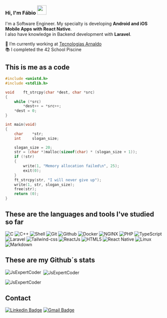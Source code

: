 ### Hi, I'm Fábio <img src="https://media.giphy.com/media/hvRJCLFzcasrR4ia7z/giphy.gif" width="30" >

I'm a Software Engineer. My specialty is developing **Android and iOS Mobile Apps with React Native**. <br>
I also have knowledge in Backend development with **Laravel**.

 🔭 I’m currently working at [Tecnologias Arnaldo](https://tecnologiasarnaldo.com/)
 <br>
 📚 I completed the 42 School Piscine<br>

## This is me as a code
```c
#include <unistd.h>
#include <stdlib.h>

void	ft_strcpy(char *dest, char *src)
{
	while (*src)
		*dest++ = *src++;
	*dest = 0;
}

int	main(void)
{
	char	*str;
	int		slogan_size;

	slogan_size = 20;
	str = (char *)malloc(sizeof(char) * (slogan_size + 1));
	if (!str)
	{
		write(1, "Memory allocation failed\n", 25);
		exit(0);
	}
	ft_strcpy(str, "I will never give up");
	write(1, str, slogan_size);
	free(str);
	return (0);
}
```

## These are the languages and tools I've studied so far
![C](https://img.shields.io/badge/c-0D1117.svg?style=for-the-badge&logo=c&logoColor=3893F5)
![C++](https://img.shields.io/badge/c++-0D1117.svg?style=for-the-badge&logo=c%2B%2B&logoColor=9445FC)
![Shell](https://img.shields.io/badge/shell-0D1117.svg?style=for-the-badge&logo=gnu-bash&logoColor=white)
![Git](https://img.shields.io/badge/git-0D1117.svg?style=for-the-badge&logo=git&logoColor=F5942C)
![Github](https://img.shields.io/badge/github-0D1117.svg?style=for-the-badge&logo=github&logoColor=white)
![Docker](https://img.shields.io/badge/docker-0D1117.svg?style=for-the-badge&logo=docker&logoColor=4C8CD5)
![NGINX](https://img.shields.io/badge/nginx-0D1117.svg?style=for-the-badge&logo=nginx&logoColor=green)
![PHP](https://img.shields.io/badge/php-0D1117.svg?style=for-the-badge&logo=php&logoColor=9445FC)
![TypeScript](https://img.shields.io/badge/typescript-0D1117.svg?style=for-the-badge&logo=typescript&logoColor=3893F5)
![Laravel](https://img.shields.io/badge/Laravel-0D1117.svg?style=for-the-badge&logo=laravel&logoColor=#f54d3a)
![Tailwind-css](https://img.shields.io/badge/tailwindcss-0D1117.svg?style=for-the-badge&logo=tailwindcss&logoColor=3893F5)
![ReactJs](https://img.shields.io/badge/react-0D1117.svg?style=for-the-badge&logo=react&logoColor=4C8CD5)
![HTML5](https://img.shields.io/badge/html5-0D1117.svg?style=for-the-badge&logo=html5&logoColor=#ff4c1e)
![React Native](https://img.shields.io/badge/RN-0D1117.svg?style=for-the-badge&logo=react&logoColor=4C8CD5)
![Linux](https://img.shields.io/badge/linux-0D1117.svg?style=for-the-badge&logo=linux&logoColor=#f1c604)
![Markdown](https://img.shields.io/badge/markdown-0D1117.svg?style=for-the-badge&logo=markdown&logoColor=white)
 <br>
## These are my Github´s stats
<p><img align="left" src="https://github-readme-stats.vercel.app/api/top-langs?username=JsExpertCoder&show_icons=true&theme=dark&locale=en&layout=compact&langs_count=8&exclude_repo=frontbox,chocolife,championsbarbershop,xPlace" alt="JsExpertCoder" /></p>

<p>&nbsp;<img align="center" src="https://github-readme-stats.vercel.app/api?username=JsExpertCoder&show_icons=true&theme=dark&locale=en&text_bold=true" alt="JsExpertCoder" /></p>

<p><img align="center" src="https://github-readme-streak-stats.herokuapp.com/?user=JsExpertCoder&theme=dark" alt="JsExpertCoder"/></p>


## Contact

[![Linkedin Badge](https://img.shields.io/badge/-Linkedin-blue?style=flat-square&logo=Linkedin&logoColor=white&link=https://www.linkedin.com/in/misterjs/)](https://www.linkedin.com/in/misterjs/)
[![Gmail Badge](https://img.shields.io/badge/-misterjs24700@gmail.com-c14438?style=flat-square&logo=Gmail&logoColor=white&link=mailto:misterjs247000@gmail.com)](mailto:misterjs247000@gmail.com)

<!--
**JsExpertCoder/jsExpertCoder** is a ✨ _special_ ✨ repository because its `README.md` (this file) appears on your GitHub profile.

Here are some ideas to get you started:

- 🌱 I’m currently learning ...
- 👯 I’m looking to collaborate on ...
- 🤔 I’m looking for help with ...
- 💬 Ask me about ...
- 📫 How to reach me: ...
- 😄 Pronouns: ...
- ⚡ Fun fact: ...
-- [![YouTube Badge](https://img.shields.io/badge/-YouTube-red?style=flat-square&logo=YouTube&logoColor=white&link=[https://www.linkedin.com/in/orodrigogo/](https://www.youtube.com/@orodrigogo))](https://www.youtube.com/@orodrigogo)
[![Linkedin Badge](https://img.shields.io/badge/-Linkedin-blue?style=flat-square&logo=Linkedin&logoColor=white&link=https://www.linkedin.com/in/orodrigogo/)](https://www.linkedin.com/in/orodrigogo/) 
[![Gmail Badge](https://img.shields.io/badge/-rodrigorgtic@gmail.com-c14438?style=flat-square&logo=Gmail&logoColor=white&link=mailto:rodrigorgtic@gmail.com)](mailto:rodrigorgtic@gmail.com)
[![Instagram Badge](https://img.shields.io/badge/-Instagram-purple?style=flat-square&logo=Instagram&logoColor=white&link=https://www.linkedin.com/in/orodrigogo/)](https://www.instagram.com/orodrigogo/)

